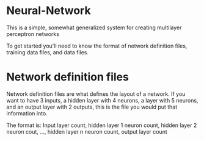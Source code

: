 # Neural-Network

This is a simple, somewhat generalized system for creating multilayer perceptron networks

To get started you'll need to know the format of network definition files, training data files, and data files.

# Network definition files
Network definition files are what defines the layout of a network.  If you want to have 3 inputs, a hidden layer with 4 neurons, a layer with 5 neurons, and an output layer with 2 outputs, this is the file you would put that information into.

The format is:
Input layer count, hidden layer 1 neuron count, hidden layer 2 neuron cout, ..., hidden layer n neuron count, output layer count

